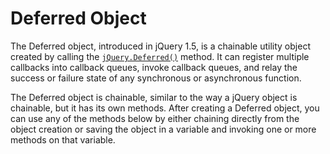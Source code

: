 # Deferred Object
<p>The Deferred object, introduced in jQuery 1.5, is a chainable utility object created by calling the <a href="/jQuery.Deferred/"><code>jQuery.Deferred()</code></a> method. It can register multiple callbacks into callback queues, invoke callback queues, and relay the success or failure state of any synchronous or asynchronous function.</p>
    <p>The Deferred object is chainable, similar to the way a jQuery object is chainable, but it has its own methods. After creating a Deferred object, you can use any of the methods below by either chaining directly from the object creation or saving the object in a variable and invoking one or more methods on that variable.</p>